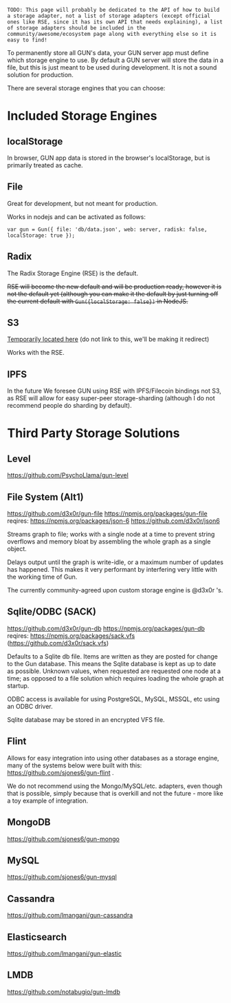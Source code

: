 `TODO: This page will probably be dedicated to the API of how to build a storage adapter, not a list of storage adapters (except official ones like RSE, since it has its own API that needs explaining), a list of storage adapters should be included in the community/awesome/ecosystem page along with everything else so it is easy to find!` 

To permanently store all GUN's data, your GUN server app must define which storage engine to use. By default a GUN server will store the data in a file, but this is just meant to be used during development. It is not a sound solution for production.

There are several storage engines that you can choose:

# Included Storage Engines

## localStorage

In browser, GUN app data is stored in the browser's localStorage, but is primarily treated as cache.

## File

Great for development, but not meant for production.

Works in nodejs and can be activated as follows: 

`var gun = Gun({ file: 'db/data.json', web: server, radisk: false, localStorage: true });`

## Radix

The Radix Storage Engine (RSE) is the default.

~~RSE will become the new default and will be production ready, however it is not the default yet (although you can make it the default by just turning off the current default with `Gun({localStorage: false})` in NodeJS.~~

## S3

[Temporarily located here](Using-Amazon-S3-for-Storage) (do not link to this, we'll be making it redirect)

Works with the RSE.

## IPFS

In the future We foresee GUN using RSE with IPFS/Filecoin bindings not S3, as RSE will allow for easy super-peer storage-sharding (although I do not recommend people do sharding by default).

# Third Party Storage Solutions

## Level

https://github.com/PsychoLlama/gun-level

## File System (Alt1)

https://github.com/d3x0r/gun-file
https://npmjs.org/packages/gun-file
reqires: https://npmjs.org/packages/json-6  https://github.com/d3x0r/json6

Streams graph to file; works with a single node at a time to prevent string overflows and memory bloat by assembling the whole graph as a single object.

Delays output until the graph is write-idle, or a maximum number of updates has happened.  This makes it very performant by interfering very little with the working time of Gun.

The currently community-agreed upon custom storage engine is @d3x0r 's. 

## Sqlite/ODBC (SACK)

https://github.com/d3x0r/gun-db
https://npmjs.org/packages/gun-db
reqires: https://npmjs.org/packages/sack.vfs  (https://github.com/d3x0r/sack.vfs)

Defaults to a Sqlite db file.  Items are written as they are posted for change to the Gun database.  This means the Sqlite database is kept as up to date as possible.  Unknown values, when requested are requested one node at a time; as opposed to a file solution which requires loading the whole graph at startup.

ODBC access is available for using PostgreSQL, MySQL, MSSQL, etc using an ODBC driver.

Sqlite database may be stored in an encrypted VFS file.

## Flint

Allows for easy integration into using other databases as a storage engine, many of the systems below were built with this: https://github.com/sjones6/gun-flint .

We do not recommend using the Mongo/MySQL/etc. adapters, even though that is possible, simply because that is overkill and not the future - more like a toy example of integration.

## MongoDB

https://github.com/sjones6/gun-mongo

## MySQL

https://github.com/sjones6/gun-mysql

## Cassandra

https://github.com/lmangani/gun-cassandra

## Elasticsearch

https://github.com/lmangani/gun-elastic

## LMDB

https://github.com/notabugio/gun-lmdb

